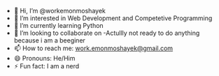 - 👋 Hi, I’m @workemonmoshayek
- 👀 I’m interested in Web Development and Competetive Programming
- 🌱 I’m currently learning Python
- 💞️ I’m looking to collaborate on -Actullly not ready to do anything because i am a beeginer
- 📫 How to reach me: work.emonmoshayek@gmail.com
- 😄 Pronouns: He/Him
- ⚡ Fun fact: I am a nerd

<!---
workemonmoshayek/workemonmoshayek is a ✨ special ✨ repository because its `README.md` (this file) appears on your GitHub profile.
You can click the Preview link to take a look at your changes.
--->
